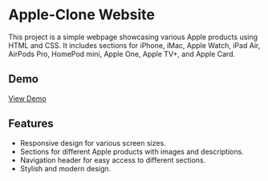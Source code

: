 # Apple-Clone Website

This project is a simple webpage showcasing various Apple products using HTML and CSS. 
It includes sections for iPhone, iMac, Apple Watch, iPad Air, AirPods Pro, HomePod mini, Apple One, Apple TV+, and Apple Card.

## Demo

[View Demo](#https://drive.google.com/file/d/1psQp5QbuTKq9AT0D9t2lX70RyVE7bFOK/view?usp=drive_link) <!-- https://drive.google.com/file/d/1psQp5QbuTKq9AT0D9t2lX70RyVE7bFOK/view?usp=drive_link -->

## Features

- Responsive design for various screen sizes.
- Sections for different Apple products with images and descriptions.
- Navigation header for easy access to different sections.
- Stylish and modern design.
